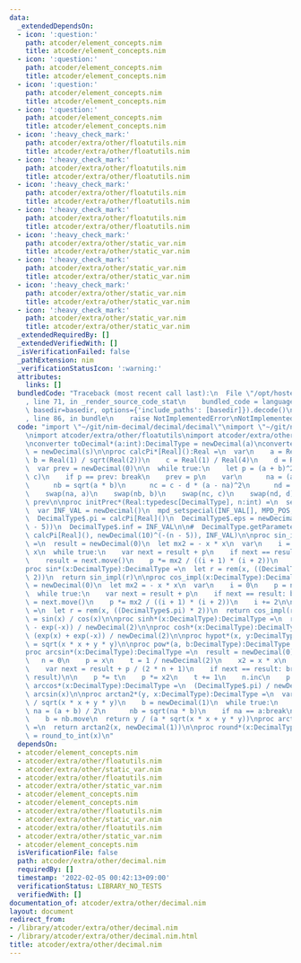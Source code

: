 ```yaml
---
data:
  _extendedDependsOn:
  - icon: ':question:'
    path: atcoder/element_concepts.nim
    title: atcoder/element_concepts.nim
  - icon: ':question:'
    path: atcoder/element_concepts.nim
    title: atcoder/element_concepts.nim
  - icon: ':question:'
    path: atcoder/element_concepts.nim
    title: atcoder/element_concepts.nim
  - icon: ':question:'
    path: atcoder/element_concepts.nim
    title: atcoder/element_concepts.nim
  - icon: ':heavy_check_mark:'
    path: atcoder/extra/other/floatutils.nim
    title: atcoder/extra/other/floatutils.nim
  - icon: ':heavy_check_mark:'
    path: atcoder/extra/other/floatutils.nim
    title: atcoder/extra/other/floatutils.nim
  - icon: ':heavy_check_mark:'
    path: atcoder/extra/other/floatutils.nim
    title: atcoder/extra/other/floatutils.nim
  - icon: ':heavy_check_mark:'
    path: atcoder/extra/other/floatutils.nim
    title: atcoder/extra/other/floatutils.nim
  - icon: ':heavy_check_mark:'
    path: atcoder/extra/other/static_var.nim
    title: atcoder/extra/other/static_var.nim
  - icon: ':heavy_check_mark:'
    path: atcoder/extra/other/static_var.nim
    title: atcoder/extra/other/static_var.nim
  - icon: ':heavy_check_mark:'
    path: atcoder/extra/other/static_var.nim
    title: atcoder/extra/other/static_var.nim
  - icon: ':heavy_check_mark:'
    path: atcoder/extra/other/static_var.nim
    title: atcoder/extra/other/static_var.nim
  _extendedRequiredBy: []
  _extendedVerifiedWith: []
  _isVerificationFailed: false
  _pathExtension: nim
  _verificationStatusIcon: ':warning:'
  attributes:
    links: []
  bundledCode: "Traceback (most recent call last):\n  File \"/opt/hostedtoolcache/Python/3.10.6/x64/lib/python3.10/site-packages/onlinejudge_verify/documentation/build.py\"\
    , line 71, in _render_source_code_stat\n    bundled_code = language.bundle(stat.path,\
    \ basedir=basedir, options={'include_paths': [basedir]}).decode()\n  File \"/opt/hostedtoolcache/Python/3.10.6/x64/lib/python3.10/site-packages/onlinejudge_verify/languages/nim.py\"\
    , line 86, in bundle\n    raise NotImplementedError\nNotImplementedError\n"
  code: "import \"~/git/nim-decimal/decimal/decimal\"\nimport \"~/git/nim-decimal/decimal/decimal_lowlevel\"\
    \nimport atcoder/extra/other/floatutils\nimport atcoder/extra/other/static_var\n\
    \nconverter toDecimal*(a:int):DecimalType = newDecimal(a)\nconverter toDecimal*(s:string):DecimalType\
    \ = newDecimal(s)\n\nproc calcPi*[Real]():Real =\n  var\n    a = Real(1)\n   \
    \ b = Real(1) / sqrt(Real(2))\n    c = Real(1) / Real(4)\n    d = Real(1)\n\n\
    \  var prev = newDecimal(0)\n\n  while true:\n    let p = (a + b)^2/(Real(4) *\
    \ c)\n    if p == prev: break\n    prev = p\n    var\n      na = (a + b) / Real(2)\n\
    \      nb = sqrt(a * b)\n      nc = c - d * (a - na)^2\n      nd = Real(2) * d\n\
    \    swap(na, a)\n    swap(nb, b)\n    swap(nc, c)\n    swap(nd, d)\n  return\
    \ prev\n\nproc initPrec*(Real:typedesc[DecimalType], n:int) =\n  setPrec(n)\n\
    \  var INF_VAL = newDecimal()\n  mpd_setspecial(INF_VAL[], MPD_POS, MPD_INF)\n\
    \  DecimalType$.pi = calcPi[Real]()\n  DecimalType$.eps = newDecimal(10)^(-(n\
    \ - 5))\n  DecimalType$.inf = INF_VAL\n\n#  DecimalType.getParameters()[] = (n,\
    \ calcPi[Real](), newDecimal(10)^(-(n - 5)), INF_VAL)\n\nproc sin_impl*(x:DecimalType):DecimalType\
    \ =\n  result = newDecimal(0)\n  let mx2 = - x * x\n  var\n    i = 1\n    p =\
    \ x\n  while true:\n    var next = result + p\n    if next == result: break\n\
    \    result = next.move()\n    p *= mx2 / ((i + 1) * (i + 2))\n    i += 2\n\n\
    proc sin*(x:DecimalType):DecimalType =\n  let r = rem(x, ((DecimalType$.pi) *\
    \ 2))\n  return sin_impl(r)\n\nproc cos_impl(x:DecimalType):DecimalType =\n  result\
    \ = newDecimal(0)\n  let mx2 = - x * x\n  var\n    i = 0\n    p = newDecimal(1)\n\
    \  while true:\n    var next = result + p\n    if next == result: break\n    result\
    \ = next.move()\n    p *= mx2 / ((i + 1) * (i + 2))\n    i += 2\n\nproc cos*(x:DecimalType):DecimalType\
    \ =\n  let r = rem(x, ((DecimalType$.pi) * 2))\n  return cos_impl(r)\n\nproc tan*(x:DecimalType):DecimalTYpe\
    \ = sin(x) / cos(x)\n\nproc sinh*(x:DecimalType):DecimalType =\n  return (exp(x)\
    \ - exp(-x)) / newDecimal(2)\n\nproc cosh*(x:DecimalType):DecimalType =\n  return\
    \ (exp(x) + exp(-x)) / newDecimal(2)\n\nproc hypot*(x, y:DecimalType):DecimalType\
    \ = sqrt(x * x + y * y)\n\nproc pow*(a, b:DecimalType):DecimalType = a ^ b\n\n\
    proc arcsin*(x:DecimalType):DecimalType =\n  result = newDecimal(0)\n  var\n \
    \   n = 0\n    p = x\n    t = 1 / newDecimal(2)\n    x2 = x * x\n  while true:\n\
    \    var next = result + p / (2 * n + 1)\n    if next == result: break\n    swap(next,\
    \ result)\n\n    p *= t\n    p *= x2\n    t += 1\n    n.inc\n    p /= n\n\nproc\
    \ arccos*(x:DecimalType):DecimalType =\n  (DecimalType$.pi) / newDecimal(2) -\
    \ arcsin(x)\n\nproc arctan2*(y, x:DecimalType):DecimalType =\n  var\n    a = x\
    \ / sqrt(x * x + y * y)\n    b = newDecimal(1)\n  while true:\n    var\n     \
    \ na = (a + b) / 2\n      nb = sqrt(na * b)\n    if na == a:break\n    a = na.move\n\
    \    b = nb.move\n  return y / (a * sqrt(x * x + y * y))\nproc arctan*(x:DecimalType):DecimalType\
    \ =\n  return arctan2(x, newDecimal(1))\n\nproc round*(x:DecimalType):DecimalType\
    \ = round_to_int(x)\n"
  dependsOn:
  - atcoder/element_concepts.nim
  - atcoder/extra/other/floatutils.nim
  - atcoder/extra/other/static_var.nim
  - atcoder/extra/other/floatutils.nim
  - atcoder/extra/other/static_var.nim
  - atcoder/element_concepts.nim
  - atcoder/element_concepts.nim
  - atcoder/extra/other/floatutils.nim
  - atcoder/extra/other/static_var.nim
  - atcoder/extra/other/floatutils.nim
  - atcoder/extra/other/static_var.nim
  - atcoder/element_concepts.nim
  isVerificationFile: false
  path: atcoder/extra/other/decimal.nim
  requiredBy: []
  timestamp: '2022-02-05 00:42:13+09:00'
  verificationStatus: LIBRARY_NO_TESTS
  verifiedWith: []
documentation_of: atcoder/extra/other/decimal.nim
layout: document
redirect_from:
- /library/atcoder/extra/other/decimal.nim
- /library/atcoder/extra/other/decimal.nim.html
title: atcoder/extra/other/decimal.nim
---
```

